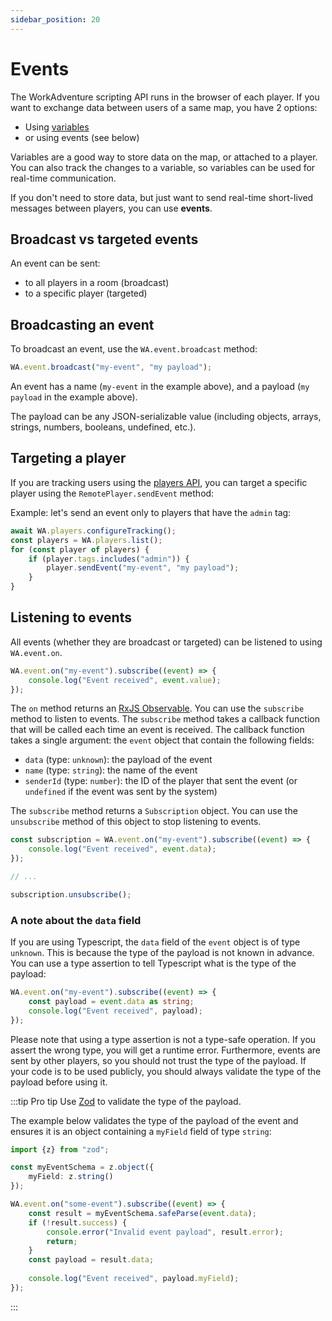 ```yaml
---
sidebar_position: 20
---
```


# Events

The WorkAdventure scripting API runs in the browser of each player. If you want to exchange data between users of
a same map, you have 2 options:

- Using [variables](./variables.md)
- or using events (see below)

Variables are a good way to store data on the map, or attached to a player. You can also track the changes to a variable,
so variables can be used for real-time communication.

If you don't need to store data, but just want to send real-time short-lived messages between players, you can use **events**.

## Broadcast vs targeted events

An event can be sent:

- to all players in a room (broadcast)
- to a specific player (targeted)

## Broadcasting an event

To broadcast an event, use the `WA.event.broadcast` method:

```typescript
WA.event.broadcast("my-event", "my payload");
```

An event has a name (`my-event` in the example above), and a payload (`my payload` in the example above). 

The payload can be any JSON-serializable value (including objects, arrays, strings, numbers, booleans, undefined, etc.).

## Targeting a player

If you are tracking users using the [players API](./references/api-players.md), you can target a specific player using the `RemotePlayer.sendEvent` method:

Example: let's send an event only to players that have the `admin` tag:

```typescript
await WA.players.configureTracking();
const players = WA.players.list();
for (const player of players) {
    if (player.tags.includes("admin")) {
        player.sendEvent("my-event", "my payload");
    }
}
```

## Listening to events

All events (whether they are broadcast or targeted) can be listened to using `WA.event.on`.

```typescript
WA.event.on("my-event").subscribe((event) => {
    console.log("Event received", event.value);
});
```

The `on` method returns an [RxJS Observable](https://rxjs.dev/guide/observable). You can use the `subscribe` method
to listen to events. The `subscribe` method takes a callback function that will be called each time an event is received.
The callback function takes a single argument: the `event` object that contain the following fields:

- `data` (type: `unknown`): the payload of the event
- `name` (type: `string`): the name of the event
- `senderId` (type: `number`): the ID of the player that sent the event (or `undefined` if the event was sent by the system)

The `subscribe` method returns a `Subscription` object. You can use the `unsubscribe` method of this object to stop listening to events.

```typescript
const subscription = WA.event.on("my-event").subscribe((event) => {
    console.log("Event received", event.data);
});

// ...

subscription.unsubscribe();
```

### A note about the `data` field

If you are using Typescript, the `data` field of the `event` object is of type `unknown`. This is because the type of the payload
is not known in advance. You can use a type assertion to tell Typescript what is the type of the payload:

```typescript
WA.event.on("my-event").subscribe((event) => {
    const payload = event.data as string;
    console.log("Event received", payload);
});
```

Please note that using a type assertion is not a type-safe operation. If you assert the wrong type, you will get a runtime error.
Furthermore, events are sent by other players, so you should not trust the type of the payload. If your code is to be used
publicly, you should always validate the type of the payload before using it.

:::tip Pro tip
Use [Zod](https://zod.dev/) to validate the type of the payload.

The example below validates the type of the payload of the event and ensures it is an object containing a `myField` field of type `string`:

```typescript
import {z} from "zod";

const myEventSchema = z.object({
    myField: z.string()
});

WA.event.on("some-event").subscribe((event) => {
    const result = myEventSchema.safeParse(event.data);
    if (!result.success) {
        console.error("Invalid event payload", result.error);
        return;
    }
    const payload = result.data;
    
    console.log("Event received", payload.myField);
});
```
:::

